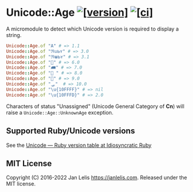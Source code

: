 # Unicode::Age [![[version]](https://badge.fury.io/rb/unicode-age.svg)](https://badge.fury.io/rb/unicode-age)  [![[ci]](https://github.com/janlelis/unicode-age/workflows/Test/badge.svg)](https://github.com/janlelis/unicode-age/actions?query=workflow%3ATest)

A micromodule to detect which Unicode version is required to display a string.

```ruby
Unicode::Age.of "A" # => 1.1
Unicode::Age.of "ℜսᖯʏ" # => 3.0
Unicode::Age.of "ℜ𝘂ᖯʏ" # => 3.1
Unicode::Age.of "🚡" # => 6.0
Unicode::Age.of "🛲" # => 7.0
Unicode::Age.of "🌮 " # => 8.0
Unicode::Age.of "🛒" # => 9.0
Unicode::Age.of "🛷"  # => 10.0
Unicode::Age.of "\u{10FFFF}" # => nil
Unicode::Age.of "\u{10FFFD}" # => 2.0
```

Characters of status "Unassigned" (Unicode General Category of **Cn**) will raise a `Unicode::Age::UnknownAge` exception.

## Supported Ruby/Unicode versions

See the [Unicode — Ruby version table at Idiosyncratic Ruby](https://idiosyncratic-ruby.com/73-unicode-version-mapping.html)

## MIT License

Copyright (C) 2016-2022 Jan Lelis <https://janlelis.com>. Released under the MIT license.
